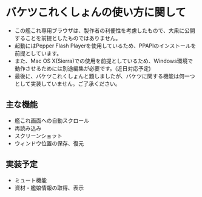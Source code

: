 # バケツこれくしょんの使い方に関して

* この艦これ専用ブラウザは、製作者の利便性を考慮したもので、大衆に公開することを前提としたものではありません。
* 起動にはPepper Flash Playerを使用しているため、PPAPIのインストールを前提としています。
* また、Mac OS X(Sierra)での使用を前提としているため、Windows環境で動作させるためには別途編集が必要です。(近日対応予定)
* 最後に、バケツこれくしょんと題しましたが、バケツに関する機能は何一つとして実装していません。ご了承ください。

## 主な機能

* 艦これ画面への自動スクロール
* 再読み込み
* スクリーンショット
* ウィンドウ位置の保存、復元

## 実装予定

* ミュート機能
* 資材・艦娘情報の取得、表示